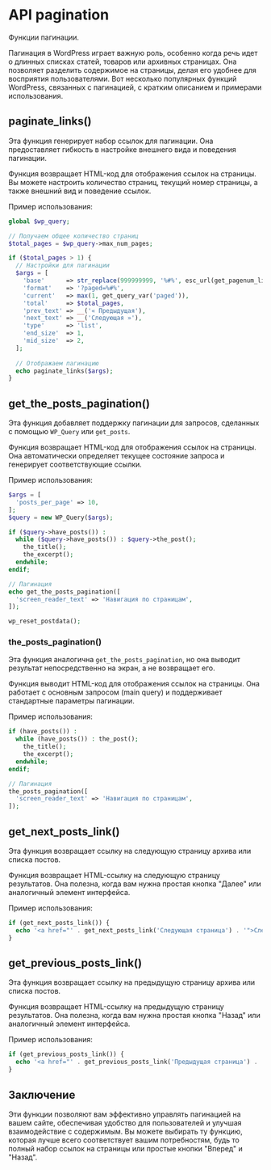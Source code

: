 # API pagination
Функции пагинации.

Пагинация в WordPress играет важную роль, особенно когда речь идет о длинных списках статей, товаров или архивных страницах. Она позволяет разделить содержимое на страницы, делая его удобнее для восприятия пользователями. Вот несколько популярных функций WordPress, связанных с пагинацией, с кратким описанием и примерами использования.

## paginate_links()
Эта функция генерирует набор ссылок для пагинации. Она предоставляет гибкость в настройке внешнего вида и поведения пагинации.

Функция возвращает HTML-код для отображения ссылок на страницы. Вы можете настроить количество страниц, текущий номер страницы, а также внешний вид и поведение ссылок.

Пример использования:

```php
global $wp_query;

// Получаем общее количество страниц
$total_pages = $wp_query->max_num_pages;

if ($total_pages > 1) {
  // Настройки для пагинации
  $args = [
    'base'      => str_replace(999999999, '%#%', esc_url(get_pagenum_link(999999999))),
    'format'    => '?paged=%#%',
    'current'   => max(1, get_query_var('paged')),
    'total'     => $total_pages,
    'prev_text' => __('« Предыдущая'),
    'next_text' => __('Следующая »'),
    'type'      => 'list',
    'end_size'  => 1,
    'mid_size'  => 2,
  ];
  
  // Отображаем пагинацию
  echo paginate_links($args);
}
```

## get_the_posts_pagination()
Эта функция добавляет поддержку пагинации для запросов, сделанных с помощью `WP_Query` или `get_posts`.

Функция возвращает HTML-код для отображения ссылок на страницы. Она автоматически определяет текущее состояние запроса и генерирует соответствующие ссылки.

Пример использования:

```php
$args = [
  'posts_per_page' => 10,
];
$query = new WP_Query($args);

if ($query->have_posts()) :
  while ($query->have_posts()) : $query->the_post();
    the_title();
    the_excerpt();
  endwhile;
endif;

// Пагинация
echo get_the_posts_pagination([
  'screen_reader_text' => 'Навигация по страницам',
]);

wp_reset_postdata();
```

### the_posts_pagination()
Эта функция аналогична `get_the_posts_pagination`, но она выводит результат непосредственно на экран, а не возвращает его.

Функция выводит HTML-код для отображения ссылок на страницы. Она работает с основным запросом (main query) и поддерживает стандартные параметры пагинации.

Пример использования:

```php
if (have_posts()) :
  while (have_posts()) : the_post();
    the_title();
    the_excerpt();
  endwhile;
endif;

// Пагинация
the_posts_pagination([
  'screen_reader_text' => 'Навигация по страницам',
]);
```

## get_next_posts_link()
Эта функция возвращает ссылку на следующую страницу архива или списка постов.

Функция возвращает HTML-ссылку на следующую страницу результатов. Она полезна, когда вам нужна простая кнопка "Далее" или аналогичный элемент интерфейса.

Пример использования:

```php
if (get_next_posts_link()) {
  echo '<a href="' . get_next_posts_link('Следующая страница') . '">Следующая страница</a>';
}
```

## get_previous_posts_link()
Эта функция возвращает ссылку на предыдущую страницу архива или списка постов.

Функция возвращает HTML-ссылку на предыдущую страницу результатов. Она полезна, когда вам нужна простая кнопка "Назад" или аналогичный элемент интерфейса.

Пример использования:
```php
if (get_previous_posts_link()) {
  echo '<a href="' . get_previous_posts_link('Предыдущая страница') . '">Предыдущая страница</a>';
}
```

## Заключение
Эти функции позволяют вам эффективно управлять пагинацией на вашем сайте, обеспечивая удобство для пользователей и улучшая взаимодействие с содержимым. Вы можете выбирать ту функцию, которая лучше всего соответствует вашим потребностям, будь то полный набор ссылок на страницы или простые кнопки "Вперед" и "Назад".

